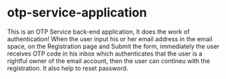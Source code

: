 # otp-service-application
This is an OTP Service back-end application, It does the work of authentication! When the user input his or her email address in the email space, on the Registration page and Submit the form, immediately the user receives OTP code in his inbox which authenticates that the user is a rightful owner of the email account, then the user can contineu with the registration. It also help to reset password.
